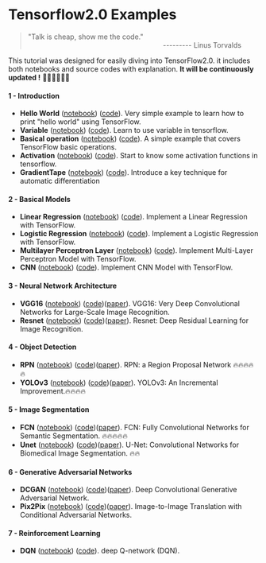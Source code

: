 
# Tensorflow2.0 Examples

> "Talk is cheap, show me the code." <br>
>&nbsp;&nbsp;&nbsp;&nbsp;&nbsp;&nbsp;&nbsp;&nbsp;&nbsp;&nbsp;&nbsp;&nbsp;&nbsp;&nbsp;&nbsp;&nbsp;&nbsp;&nbsp;&nbsp;&nbsp;&nbsp;&nbsp;&nbsp;&nbsp;&nbsp;&nbsp;&nbsp;&nbsp;&nbsp;&nbsp;&nbsp;&nbsp;&nbsp;&nbsp;&nbsp;&nbsp;&nbsp;&nbsp;&nbsp;&nbsp;&nbsp;&nbsp;&nbsp;&nbsp;&nbsp;&nbsp;&nbsp;&nbsp;&nbsp;&nbsp;&nbsp;&nbsp;&nbsp;&nbsp;&nbsp;&nbsp;&nbsp;&nbsp;&nbsp;&nbsp;&nbsp;&nbsp;&nbsp;&nbsp;&nbsp;&nbsp;&nbsp;&nbsp;&nbsp;--------- Linus Torvalds

This tutorial was designed for easily diving into TensorFlow2.0.  it includes both notebooks and source codes with explanation. **It will be continuously updated !** 🐍🐍🐍🐍🐍🐍

#### 1 - Introduction
- **Hello World** ([notebook](https://nbviewer.jupyter.org/github/YunYang1994/tensorflow2.0-examples/blob/master/1-Introduction/helloworld.ipynb)) ([code](1-Introduction/helloworld.py)). Very simple example to learn how to print "hello world" using TensorFlow.
- **Variable** ([notebook](https://nbviewer.jupyter.org/github/YunYang1994/tensorflow2.0-examples/blob/master/1-Introduction/variable.ipynb)) ([code](1-Introduction/variable.py)). Learn to use variable in tensorflow.
- **Basical operation** ([notebook](https://nbviewer.jupyter.org/github/YunYang1994/tensorflow2.0-examples/blob/master/1-Introduction/basic_operations.ipynb)) ([code](1-Introduction/basic_operations.py)). A simple example that covers TensorFlow basic operations.
- **Activation** ([notebook](https://nbviewer.jupyter.org/github/YunYang1994/tensorflow2.0-examples/blob/master/1-Introduction/activation.ipynb)) ([code](1-Introduction/activation.py)). Start to know some activation functions in tensorflow.
- **GradientTape** ([notebook](https://nbviewer.jupyter.org/github/YunYang1994/tensorflow2.0-examples/blob/master/1-Introduction/GradientTape.ipynb)) ([code](1-Introduction/GradientTape.py)). Introduce a key technique for automatic differentiation

#### 2 - Basical Models
- **Linear Regression** ([notebook](https://nbviewer.jupyter.org/github/YunYang1994/tensorflow2.0-examples/blob/master/2-Basical_Models/Linear_Regression.ipynb)) ([code](2-Basical_Models/Linear_Regression.py)). Implement a Linear Regression with TensorFlow.
- **Logistic Regression** ([notebook](https://nbviewer.jupyter.org/github/YunYang1994/tensorflow2.0-examples/blob/master/2-Basical_Models/Logistic_Regression.ipynb)) ([code](2-Basical_Models/Logistic_Regression.py)). Implement a Logistic Regression with TensorFlow.
- **Multilayer Perceptron Layer** ([notebook](https://nbviewer.jupyter.org/github/YunYang1994/tensorflow2.0-examples/blob/master/2-Basical_Models/Multilayer_Perceptron.ipynb)) ([code](2-Basical_Models/Multilayer_Perceptron.py)). Implement Multi-Layer Perceptron Model with TensorFlow.
- **CNN** ([notebook](https://tensorflow.google.cn/tutorials/quickstart/advanced)) ([code](2-Basical_Models/CNN.py)). Implement CNN Model with TensorFlow. 

#### 3 - Neural Network Architecture

- **VGG16** ([notebook](https://github.com/YunYang1994/TensorFlow2.0-Examples/tree/master/3-Neural_Network_Architecture/vgg16)) ([code](https://github.com/YunYang1994/TensorFlow2.0-Examples/tree/master/3-Neural_Network_Architecture/vgg16/vgg16.py))([paper](https://arxiv.org/pdf/1409.1556.pdf)). VGG16: Very Deep Convolutional Networks for Large-Scale Image Recognition. 
- **Resnet** ([notebook](https://github.com/YunYang1994/TensorFlow2.0-Examples/tree/master/3-Neural_Network_Architecture/Resnet)) ([code](https://github.com/YunYang1994/TensorFlow2.0-Examples/tree/master/3-Neural_Network_Architecture/Resnet/Resnet.py))([paper](https://arxiv.org/pdf/1512.03385.pdf)). Resnet: Deep Residual Learning for Image Recognition. 

#### 4 - Object Detection
- **RPN** ([notebook](https://github.com/YunYang1994/TensorFlow2.0-Examples/tree/master/4-Object_Detection/RPN)) ([code](https://github.com/YunYang1994/TensorFlow2.0-Examples/tree/master/4-Object_Detection/RPN/rpn.py))([paper](https://arxiv.org/pdf/1703.06283.pdf)). RPN:  a Region Proposal Network 🔥🔥🔥🔥🔥
- **YOLOv3** ([notebook](https://github.com/YunYang1994/TensorFlow2.0-Examples/tree/master/4-Object_Detection/YOLOV3)) ([code](https://github.com/YunYang1994/TensorFlow2.0-Examples/tree/master/4-Object_Detection/YOLOV3/core/yolov3.py))([paper](https://arxiv.org/pdf/1804.02767.pdf)). YOLOv3: An Incremental Improvement.🔥🔥🔥🔥

#### 5 - Image Segmentation
- **FCN** ([notebook](5-Image_Segmentation/FCN)) ([code](5-Image_Segmentation/FCN/fcn8s.py))([paper](https://arxiv.org/abs/1411.4038)). FCN: Fully Convolutional Networks for Semantic Segmentation. 🔥🔥🔥🔥🔥
- **Unet** ([notebook](5-Image_Segmentation/Unet)) ([code](5-Image_Segmentation/Unet/train.py))([paper](https://arxiv.org/abs/1505.04597)). U-Net: Convolutional Networks for Biomedical Image Segmentation. 🔥🔥

#### 6 - Generative Adversarial Networks
- **DCGAN** ([notebook](https://nbviewer.jupyter.org/github/YunYang1994/tensorflow2.0-examples/blob/master/6-Generative_Adversarial_Networks/dcgan.ipynb)) ([code](6-Generative_Adversarial_Networks/dcgan.py))([paper](https://arxiv.org/pdf/1511.06434.pdf)).  Deep Convolutional Generative Adversarial Network.
- **Pix2Pix** ([notebook](https://nbviewer.jupyter.org/github/YunYang1994/tensorflow2.0-examples/blob/master/6-Generative_Adversarial_Networks/Pix2Pix.ipynb)) ([code](6-Generative_Adversarial_Networks/Pix2Pix.py))([paper](https://arxiv.org/pdf/1611.07004.pdf)).  Image-to-Image Translation with Conditional Adversarial Networks.

#### 7 - Reinforcement Learning

- **DQN** ([notebook](6-Reinforcement_Learning/YOLOV2.ipynb)) ([code](6-Reinforcement_Learning/YOLOV2.py)). deep Q-network (DQN).




